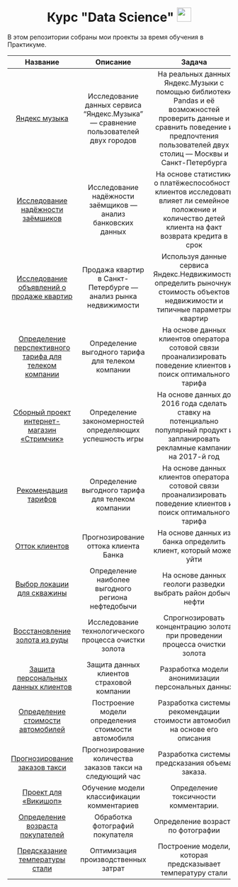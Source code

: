 <h1 align="center"> Курс "Data Science" 
 </a> 
<img src="https://github.com/blackcater/blackcater/raw/main/images/Hi.gif" height="32"/></h1>


В этом репозитории собраны мои проекты за время обучения в Практикуме.


 Название  | Описание  | Задача  |
| :-----: | :-: | :-: | 
| [Яндекс музыка](https://github.com/marikondr/YA_project/tree/main/01_yandex.music) | Исследование данных сервиса “Яндекс.Музыка” — сравнение пользователей двух городов | На реальных данных Яндекс.Музыки c помощью библиотеки Pandas и её возможностей проверить данные и сравнить поведение и предпочтения пользователей двух столиц — Москвы и Санкт-Петербурга | 
| [Исследование надёжности заёмщиков](https://github.com/marikondr/YA_project/tree/main/2_reliability%20of%20borrowers) | Исследование надёжности заёмщиков — анализ банковских данных | На основе статистики о платёжеспособности клиентов исследовать влияет ли семейное положение и количество детей клиента на факт возврата кредита в срок | 
| [Исследование объявлений о продаже квартир](https://github.com/marikondr/YA_project/tree/main/3%20_sale%20of%20apartments) | Продажа квартир в Санкт-Петербурге — анализ рынка недвижимости | Используя данные сервиса Яндекс.Недвижимость, определить рыночную стоимость объектов недвижимости и типичные параметры квартир | 
| [Определение перспективного тарифа для телеком компании](https://github.com/marikondr/YA_project/tree/main/4_%20tariff%20for%20a%20telecom) | Определение выгодного тарифа для телеком компании | На основе данных клиентов оператора сотовой связи проанализировать поведение клиентов и поиск оптимального тарифа | 
| [Сборный проект интернет-магазин «Стримчик»](https://github.com/marikondr/YA_project/tree/main/5%20_game) | Определение закономерностей определяющих успешность игры | На основе данных до 2016 года сделать ставку на потенциально популярный продукт и запланировать рекламные кампании на 2017-й год | 
| [ Рекомендация тарифов ](https://github.com/marikondr/YA_project/tree/main/6_recommendation%20of%20tariffs) | Определение выгодного тарифа для телеком компании | На основе данных клиентов оператора сотовой связи проанализировать поведение клиентов и поиск оптимального тарифа | 
| [Отток клиентов](https://github.com/marikondr/YA_project/tree/main/7%20_customer%20outflow) | Прогнозирование оттока клиента Банка | На основе данных из банка определить клиент, который может уйти | 
| [Выбор локации для скважины](https://github.com/marikondr/YA_project/tree/main/8_location%20for%20the%20well) | Определение наиболее выгодного региона нефтедобычи| На основе данных геологи разведки выбрать район добычи нефти | 
| [Восстановление золота из руды](https://github.com/marikondr/YA_project/tree/main/9_gold%20from%20ore) | Исследование технологического процесса очистки золота| Спрогнозировать концентрацию золота при проведении процесса очистки золота | 
| [Защита персональных данных клиентов](https://github.com/marikondr/YA_project/tree/main/10_personal%20data) | Защита данных клиентов страховой компании| Разработка модели анонимизации персональных данных | 
| [Определение стоимости автомобилей](https://github.com/marikondr/YA_project/tree/main/11_cost%20of%20cars) | Построение модели определения стоимости автомобиля| Разработка системы рекомендации стоимости автомобиля на основе его описания| 
| [Прогнозирование заказов такси](https://github.com/marikondr/YA_project/tree/main/012%20_taxi) | Прогнозирование количества заказов такси на следующий час| Разработка системы предсказания объема заказа.| 
| [Проект для «Викишоп»](https://github.com/marikondr/YA_project/tree/main/13_text) | Обучение модели классификации комментариев| Определение токсичности комментарии. | 
| [Определение возраста покупателей](https://github.com/marikondr/YA_project/tree/main/14_comp%20eye) | Обработка фотографий покупателя | Определение возраста по фотографии | 
| [Предсказание температуры стали](https://github.com/marikondr/YA_project/tree/main/15_steel) | Оптимизация производственных затрат| Построение модели, которая предсказывает температуру стали | 
